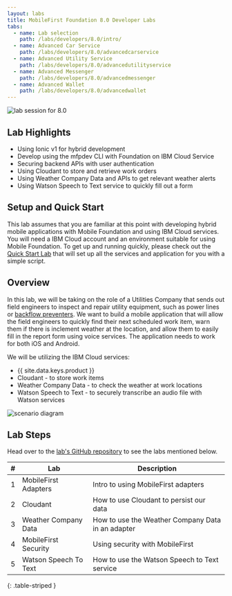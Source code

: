 ```yaml
---
layout: labs
title: MobileFirst Foundation 8.0 Developer Labs
tabs:
  - name: Lab selection
    path: /labs/developers/8.0/intro/
  - name: Advanced Car Service
    path: /labs/developers/8.0/advancedcarservice
  - name: Advanced Utility Service
    path: /labs/developers/8.0/advancedutilityservice
  - name: Advanced Messenger
    path: /labs/developers/8.0/advancedmessenger
  - name: Advanced Wallet
    path: /labs/developers/8.0/advancedwallet
---
```


![lab session for 8.0](../advancedutilityservice/screenstory.png)

## Lab Highlights
* Using Ionic v1 for hybrid development
* Develop using the mfpdev CLI with Foundation on IBM Cloud Service
* Securing backend APIs with user authentication
* Using Cloudant to store and retrieve work orders
* Using Weather Company Data and APIs to get relevant weather alerts
* Using Watson Speech to Text service to quickly fill out a form

## Setup and Quick Start
This lab assumes that you are familiar at this point with developing hybrid mobile applications with Mobile Foundation and using IBM Cloud services. You will need a IBM Cloud account and an environment suitable for using Mobile Foundation. To get up and running quickly, please check out the [Quick Start Lab](https://github.com/MobileFirst-Platform-Developer-Center/UtilitiesDemoApp/blob/release80/labs/0.%20Quick%20Start.md) that will set up all the services and application for you with a simple script.

## Overview
In this lab, we will be taking on the role of a Utilities Company that sends out field engineers to inspect and repair utility equipment, such as power lines or [backflow preventers](https://en.wikipedia.org/wiki/Backflow_prevention_device). We want to build a mobile application that will allow the field engineers to quickly find their next scheduled work item, warn them if there is inclement weather at the location, and allow them to easily fill in the report form using voice services. The application needs to work for both iOS and Android.

We will be utilizing the IBM Cloud services:

* {{ site.data.keys.product }}
* Cloudant - to store work items
* Weather Company Data - to check the weather at work locations
* Watson Speech to Text - to securely transcribe an audio file with Watson services

![scenario diagram](../advancedutilityservice/diagram.png)

## Lab Steps
Head over to the [lab's GitHub repository](https://github.com/MobileFirst-Platform-Developer-Center/UtilitiesDemoApp) to see the labs mentioned below.

| #  | Lab      | Description |
|----|----------|-------------|
| 1  | MobileFirst Adapters | Intro to using MobileFirst adapters|
| 2  | Cloudant | How to use Cloudant to persist our data |
| 3  | Weather Company Data | How to use the Weather Company Data in an adapter |
| 4  | MobileFirst Security | Using security with MobileFirst |
| 5  | Watson Speech To Text | How to use the Watson Speech to Text service |
{: .table-striped }
